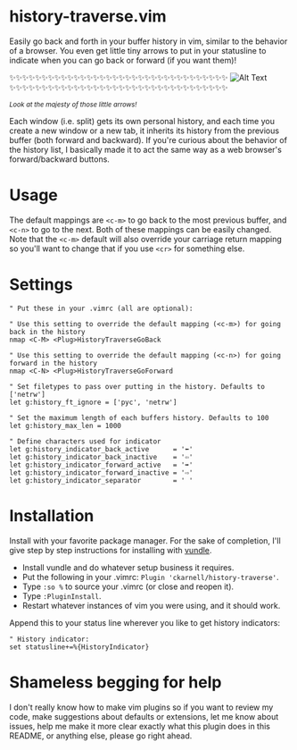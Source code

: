 # history-traverse.vim
Easily go back and forth in your buffer history in vim, similar to the behavior of a browser. You even get little tiny arrows to put in your statusline to indicate when you can go back or forward (if you want them)!


:sparkles::sparkles::sparkles::sparkles::sparkles::sparkles::sparkles::sparkles::sparkles::sparkles::sparkles::sparkles::sparkles::sparkles::sparkles::sparkles::sparkles::sparkles::sparkles::sparkles::sparkles::sparkles::sparkles::sparkles::sparkles::sparkles::sparkles::sparkles::sparkles::sparkles::sparkles::sparkles::sparkles::sparkles:
![Alt Text](http://g.recordit.co/57fvVbiwZ0.gif)
:sparkles::sparkles::sparkles::sparkles::sparkles::sparkles::sparkles::sparkles::sparkles::sparkles::sparkles::sparkles::sparkles::sparkles::sparkles::sparkles::sparkles::sparkles::sparkles::sparkles::sparkles::sparkles::sparkles::sparkles::sparkles::sparkles::sparkles::sparkles::sparkles::sparkles::sparkles::sparkles::sparkles::sparkles:

<sup><i>Look at the majesty of those little arrows!</i></sup>

Each window (i.e. split) gets its own personal history, and each time you create a new window or a new tab, it inherits its history from the previous buffer (both forward and backward). If you're curious about the behavior of the history list, I basically made it to act the same way as a web browser's forward/backward buttons.

# Usage

The default mappings are `<c-m>` to go back to the most previous buffer, and `<c-n>` to go to the next. Both of these mappings can be easily changed. Note that the `<c-m>` default will also override your carriage return mapping so you'll want to change that if you use `<cr>` for something else.

# Settings
```vim
" Put these in your .vimrc (all are optional):

" Use this setting to override the default mapping (<c-m>) for going back in the history
nmap <C-M> <Plug>HistoryTraverseGoBack

" Use this setting to override the default mapping (<c-n>) for going forward in the history
nmap <C-N> <Plug>HistoryTraverseGoForward

" Set filetypes to pass over putting in the history. Defaults to ['netrw']
let g:history_ft_ignore = ['pyc', 'netrw']

" Set the maximum length of each buffers history. Defaults to 100
let g:history_max_len = 1000

" Define characters used for indicator
let g:history_indicator_back_active      = '⬅'
let g:history_indicator_back_inactive    = '⇦'
let g:history_indicator_forward_active   = '➡'
let g:history_indicator_forward_inactive = '⇨'
let g:history_indicator_separator        = ' '
```

# Installation
Install with your favorite package manager. For the sake of completion, I'll give step by step instructions for installing with [vundle](https://github.com/VundleVim/Vundle.vim).

- Install vundle and do whatever setup business it requires.
- Put the following in your .vimrc: `Plugin 'ckarnell/history-traverse'`.
- Type `:so %` to source your .vimrc (or close and reopen it).
- Type `:PluginInstall`.
- Restart whatever instances of vim you were using, and it should work.

Append this to your status line wherever you like to get history indicators:
```vim
" History indicator:
set statusline+=%{HistoryIndicator}
```

# Shameless begging for help
I don't really know how to make vim plugins so if you want to review my code, make suggestions about defaults or extensions, let me know about issues, help me make it more clear exactly what this plugin does in this README, or anything else, please go right ahead.
